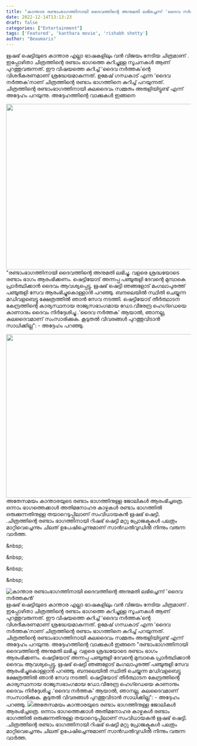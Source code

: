 ```yaml
---
title: "കാന്താര രണ്ടാംഭാഗത്തിനായി ദൈവത്തിന്റെ അനുമതി ലഭിച്ചെന്ന് 'ദൈവ നർത്തകൻ'"
date: 2022-12-14T13:13:23
draft: false
categories: ["Entertainment"]
tags: ['Featured', 'kanthara movie', 'rishabh shetty']
author: "Beaumaris"
---
```


ഋഷഭ് ഷെട്ടിയുടെ കാന്താര എല്ലാ ഭാഷകളിലും വൻ വിജയം നേടിയ ചിത്രമാണ് . ഇപ്പോഴിതാ ചിത്രത്തിന്റെ രണ്ടാം ഭാഗത്തെ കുറിച്ചുള്ള സൂചനകൾ ആണ് പുറത്തുവരുന്നത്. ഈ വിഷയത്തെ കുറിച്ച് ‘ദൈവ നര്‍ത്തക’ന്റെ വിശദീകരണമാണ് ശ്രദ്ധേയമാകുന്നത്. ഉമേഷ് ഗന്ധകാട് എന്ന ‘ദൈവ നര്‍ത്തക’നാണ് ചിത്രത്തിന്റെ രണ്ടാം ഭാഗത്തിനെ കുറിച്ച് പറയുന്നത്. ചിത്രത്തിന്റെ രണ്ടാംഭാഗത്തിനായി കുലദൈവം സമ്മതം അരുളിയിട്ടുണ്ട് എന്ന് അദ്ദേഹം പറയുന്നു. അദ്ദേഹത്തിന്റെ വാക്കുകൾ ഇങ്ങനെ

<img class="size-large wp-image-366717 aligncenter" src="https://cdn.boolokam.com/articles/2022/12/55.webp" alt="" width="800" height="450" />"രണ്ടാംഭാഗത്തിനായി ദൈവത്തിന്റെ അനുമതി ലഭിച്ചു. വളരെ ശ്രദ്ധയോടെ രണ്ടാം ഭാഗം ആരംഭിക്കണം. ഷെട്ടിയോട് അന്നപ്പ പഞ്ചുരുളി ദേവന്റെ മുമ്പാകെ പ്രാര്‍ത്ഥിക്കാന്‍ ദൈവം ആവശ്യപ്പെട്ടു. ഋഷഭ് ഷെട്ടി ഞങ്ങളോട് മംഗലാപുരത്ത് പഞ്ചുരുളി സേവ ആരംഭിച്ചുകൊള്ളാന്‍ പറഞ്ഞു. ബന്ദലെയില്‍ സ്ഥിതി ചെയ്യുന്ന മഡിവളബെട്ടു ക്ഷേത്രത്തില്‍ ഞാന്‍ സേവ നടത്തി. ഷെട്ടിയോട് തീര്‍ത്ഥാടന കേന്ദ്രത്തിന്റെ കാര്യസ്ഥനായ രാജ്യസഭാംഗമായ ഡോ.വീരേന്ദ്ര ഹെഗ്ഡെയെ കാണാനും ദൈവം നിര്‍ദ്ദേശിച്ചു .‘ദൈവ നര്‍ത്തക’ ആയാല്‍, ഞാനല്ല, കുലദൈവമാണ് സംസാരിക്കുക. കൂടുതല്‍ വിവരങ്ങള്‍ പുറത്തുവിടാന്‍ സാധിക്കില്ല": - അദ്ദേഹം പറഞ്ഞു.

<img class="size-large wp-image-366718 aligncenter" src="https://cdn.boolokam.com/articles/2022/12/FWFW4-1024x569.jpg" alt="" width="800" height="445" />അതേസമയം കാന്താരയുടെ രണ്ടാം ഭാഗത്തിനുള്ള ജോലികൾ ആരംഭിച്ചത്രെ. ഒന്നാം ഭാഗത്തെക്കാൾ അതിമനോഹര കാഴ്ചകൾ രണ്ടാം ഭാഗത്തിൽ ഒരുക്കുന്നതിനുള്ള തയാറെടുപ്പിലാണ് സംവിധായകൻ ഋഷഭ് ഷെട്ടി. .ചിത്രത്തിന്റെ രണ്ടാം ഭാഗത്തിനായി റിഷഭ് ഷെട്ടി മറ്റു പ്രോജക്ടുകൾ പലതും മാറ്റിവെച്ചെന്നും ചിലത് ഉപേഷിച്ചെന്നുമാണ് സാൻഡൽവുഡിൽ നിന്നും വരുന്ന വാർത്ത.

&amp;nbsp;

&amp;nbsp;

&amp;nbsp;

&amp;nbsp;


![കാന്താര രണ്ടാംഭാഗത്തിനായി ദൈവത്തിന്റെ അനുമതി ലഭിച്ചെന്ന് 'ദൈവ നർത്തകൻ'](https://cdn.boolokam.com/articles/2022/12/55.webp)ഋഷഭ് ഷെട്ടിയുടെ കാന്താര എല്ലാ ഭാഷകളിലും വൻ വിജയം നേടിയ ചിത്രമാണ് . ഇപ്പോഴിതാ ചിത്രത്തിന്റെ രണ്ടാം ഭാഗത്തെ കുറിച്ചുള്ള സൂചനകൾ ആണ് പുറത്തുവരുന്നത്. ഈ വിഷയത്തെ കുറിച്ച് ‘ദൈവ നര്‍ത്തക’ന്റെ വിശദീകരണമാണ് ശ്രദ്ധേയമാകുന്നത്. ഉമേഷ് ഗന്ധകാട് എന്ന ‘ദൈവ നര്‍ത്തക’നാണ് ചിത്രത്തിന്റെ രണ്ടാം ഭാഗത്തിനെ കുറിച്ച് പറയുന്നത്. ചിത്രത്തിന്റെ രണ്ടാംഭാഗത്തിനായി കുലദൈവം സമ്മതം അരുളിയിട്ടുണ്ട് എന്ന് അദ്ദേഹം പറയുന്നു. അദ്ദേഹത്തിന്റെ വാക്കുകൾ ഇങ്ങനെ "രണ്ടാംഭാഗത്തിനായി ദൈവത്തിന്റെ അനുമതി ലഭിച്ചു. വളരെ ശ്രദ്ധയോടെ രണ്ടാം ഭാഗം ആരംഭിക്കണം. ഷെട്ടിയോട് അന്നപ്പ പഞ്ചുരുളി ദേവന്റെ മുമ്പാകെ പ്രാര്‍ത്ഥിക്കാന്‍ ദൈവം ആവശ്യപ്പെട്ടു. ഋഷഭ് ഷെട്ടി ഞങ്ങളോട് മംഗലാപുരത്ത് പഞ്ചുരുളി സേവ ആരംഭിച്ചുകൊള്ളാന്‍ പറഞ്ഞു. ബന്ദലെയില്‍ സ്ഥിതി ചെയ്യുന്ന മഡിവളബെട്ടു ക്ഷേത്രത്തില്‍ ഞാന്‍ സേവ നടത്തി. ഷെട്ടിയോട് തീര്‍ത്ഥാടന കേന്ദ്രത്തിന്റെ കാര്യസ്ഥനായ രാജ്യസഭാംഗമായ ഡോ.വീരേന്ദ്ര ഹെഗ്ഡെയെ കാണാനും ദൈവം നിര്‍ദ്ദേശിച്ചു .‘ദൈവ നര്‍ത്തക’ ആയാല്‍, ഞാനല്ല, കുലദൈവമാണ് സംസാരിക്കുക. കൂടുതല്‍ വിവരങ്ങള്‍ പുറത്തുവിടാന്‍ സാധിക്കില്ല": - അദ്ദേഹം പറഞ്ഞു. ![](https://cdn.boolokam.com/articles/2022/12/FWFW4-1024x569.jpg)അതേസമയം കാന്താരയുടെ രണ്ടാം ഭാഗത്തിനുള്ള ജോലികൾ ആരംഭിച്ചത്രെ. ഒന്നാം ഭാഗത്തെക്കാൾ അതിമനോഹര കാഴ്ചകൾ രണ്ടാം ഭാഗത്തിൽ ഒരുക്കുന്നതിനുള്ള തയാറെടുപ്പിലാണ് സംവിധായകൻ ഋഷഭ് ഷെട്ടി. .ചിത്രത്തിന്റെ രണ്ടാം ഭാഗത്തിനായി റിഷഭ് ഷെട്ടി മറ്റു പ്രോജക്ടുകൾ പലതും മാറ്റിവെച്ചെന്നും ചിലത് ഉപേഷിച്ചെന്നുമാണ് സാൻഡൽവുഡിൽ നിന്നും വരുന്ന വാർത്ത. &nbsp; &nbsp; &nbsp; &nbsp;

